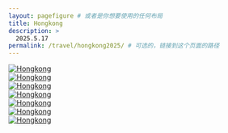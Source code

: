 ```yaml
---
layout: pagefigure # 或者是你想要使用的任何布局
title: Hongkong
description: >
  2025.5.17
permalink: /travel/hongkong2025/ # 可选的，链接到这个页面的路径
---
```


<div class="figure-grid">
<div class="figure-grid-sizer"></div>
<div class="figure-grid-item">
        <a href="https://travelfigure.rayleigh-lin.top/2025/Hongkong/_RAY6326.webp" data-lightbox="roadtrip" class="image-link">
        <img class="lozad" 
             data-src="https://travelfigure.rayleigh-lin.top/2025/HongkongC/_RAY6326.webp"
             alt="Hongkong"/>
        </a>
</div>
<div class="figure-grid-item">
        <a href="https://travelfigure.rayleigh-lin.top/2025/Hongkong/_RAY6301.webp" data-lightbox="roadtrip" class="image-link">
        <img class="lozad" 
             data-src="https://travelfigure.rayleigh-lin.top/2025/HongkongC/_RAY6301.webp"
             alt="Hongkong"/>
        </a>
</div>
<div class="figure-grid-item">
        <a href="https://travelfigure.rayleigh-lin.top/2025/Hongkong/_RAY6287.webp" data-lightbox="roadtrip" class="image-link">
        <img class="lozad" 
             data-src="https://travelfigure.rayleigh-lin.top/2025/HongkongC/_RAY6287.webp"
             alt="Hongkong"/>
        </a>
</div>
<div class="figure-grid-item">
        <a href="https://travelfigure.rayleigh-lin.top/2025/Hongkong/_RAY6359.webp" data-lightbox="roadtrip" class="image-link">
        <img class="lozad" 
             data-src="https://travelfigure.rayleigh-lin.top/2025/HongkongC/_RAY6359.webp"
             alt="Hongkong"/>
        </a>
</div>
<div class="figure-grid-item">
        <a href="https://travelfigure.rayleigh-lin.top/2025/Hongkong/_RAY6322.webp" data-lightbox="roadtrip" class="image-link">
        <img class="lozad" 
             data-src="https://travelfigure.rayleigh-lin.top/2025/HongkongC/_RAY6322.webp"
             alt="Hongkong"/>
        </a>
</div>
<div class="figure-grid-item">
        <a href="https://travelfigure.rayleigh-lin.top/2025/Hongkong/_RAY6328.webp" data-lightbox="roadtrip" class="image-link">
        <img class="lozad" 
             data-src="https://travelfigure.rayleigh-lin.top/2025/HongkongC/_RAY6328.webp"
             alt="Hongkong"/>
        </a>
</div>
<div class="figure-grid-item">
        <a href="https://travelfigure.rayleigh-lin.top/2025/Hongkong/_RAY6313.webp" data-lightbox="roadtrip" class="image-link">
        <img class="lozad" 
             data-src="https://travelfigure.rayleigh-lin.top/2025/HongkongC/_RAY6313.webp"
             alt="Hongkong"/>
        </a>
</div>
</div>